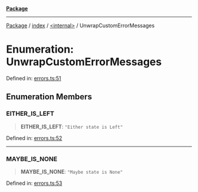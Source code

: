 [**Package**](../../../README.md)

***

[Package](../../../modules.md) / [index](../../README.md) / [\<internal\>](../README.md) / UnwrapCustomErrorMessages

# Enumeration: UnwrapCustomErrorMessages

Defined in: [errors.ts:51](https://github.com/AlexXanderGrib/monads-io/blob/88cc2f22cfbd8717d7e52da6913dd270216344b1/src/errors.ts#L51)

## Enumeration Members

### EITHER\_IS\_LEFT

> **EITHER\_IS\_LEFT**: `"Either state is Left"`

Defined in: [errors.ts:52](https://github.com/AlexXanderGrib/monads-io/blob/88cc2f22cfbd8717d7e52da6913dd270216344b1/src/errors.ts#L52)

***

### MAYBE\_IS\_NONE

> **MAYBE\_IS\_NONE**: `"Maybe state is None"`

Defined in: [errors.ts:53](https://github.com/AlexXanderGrib/monads-io/blob/88cc2f22cfbd8717d7e52da6913dd270216344b1/src/errors.ts#L53)
